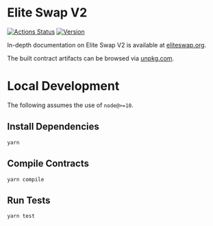 # Elite Swap V2

[![Actions Status](https://github.com/EthereumEliteswap/eliteswap-v2-core/workflows/CI/badge.svg)](https://github.com/EthereumEliteswap/eliteswap-v2-core/actions)
[![Version](https://img.shields.io/npm/v/@eliteswap/v2-core)](https://www.npmjs.com/package/@eliteswap/v2-core)

In-depth documentation on Elite Swap V2 is available at [eliteswap.org](https://eliteswap.org/docs).

The built contract artifacts can be browsed via [unpkg.com](https://unpkg.com/browse/@eliteswap/v2-core@1.0.3/).

# Local Development

The following assumes the use of `node@>=10`.

## Install Dependencies

`yarn`

## Compile Contracts

`yarn compile`

## Run Tests

`yarn test`

